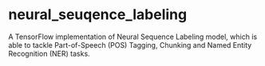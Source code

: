 # neural_seuqence_labeling
A TensorFlow implementation of Neural Sequence Labeling model, which is able to tackle Part-of-Speech (POS) Tagging, Chunking and Named Entity Recognition (NER) tasks.
